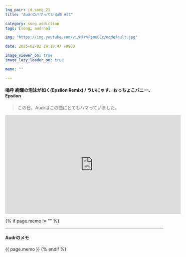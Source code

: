 ```yaml
---
lng_pair: id_song_21
title: "Audrのハマっている曲 #21"

category: song addiction
tags: [song, audrna]

img: "https://img.youtube.com/vi/MFrVPemuOEc/mqdefault.jpg"

date: 2025-02-02 19:10:47 +0800

image_viewer_on: true
image_lazy_loader_on: true

memo: ""

---
```


<!-- outline-start -->
#### 嗚呼 絢爛の泡沫が如く(Epsilon Remix) / ういにゃす、おっちょこバニー、Epsilon
<!-- outline-end -->

> この日、Audrはこの曲にとてもハマっていました。

<iframe
  width="560"
  height="315"
  src="https://www.youtube.com/embed/MFrVPemuOEc"
  title="YouTube video player"
  frameborder="0"
  allow="accelerometer; clipboard-write; encrypted-media; gyroscope; picture-in-picture; web-share"
  referrerpolicy="strict-origin-when-cross-origin"
  allowfullscreen
  data-align="center"
></iframe>

{% if page.memo != "" %}
<hr>

#### Audrのメモ

{{ page.memo }}
{% endif %}
